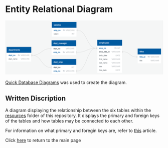 # Entity Relational Diagram 

![ERD](ERD.png)


[Quick Database Diagrams](https://www.quickdatabasediagrams.com/) was used to create the diagram. 

## Written Discription 

A diagram displaying the relationship between the six tables within the [resources](https://github.com/presitkaur/sql-challenge/tree/main/Resources) folder of this repository. It displays the primary and foreign keys of the tables and how tables may be connected to each other. 

For information on what primary and foregin keys are, refer to [this](https://macxima.medium.com/primary-key-vs-foreign-key-in-sql-d89260b74e1c) article. 

Click [here](https://github.com/presitkaur/sql-challenge) to return to the main page 